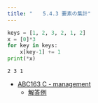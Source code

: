 ```yaml
---
title: "　　5.4.3 要素の集計"
---
```


```python:サンプルコード：sample_341.py
keys = [1, 2, 3, 2, 1, 2]
x = [0]*3
for key in keys:
    x[key-1] += 1
print(*x)
```

```text:実行結果
2 3 1
```

- [ABC163 C - management](https://atcoder.jp/contests/abc163/tasks/abc163_c)
    - [解答例](https://atcoder.jp/contests/abc163/submissions/12257842)